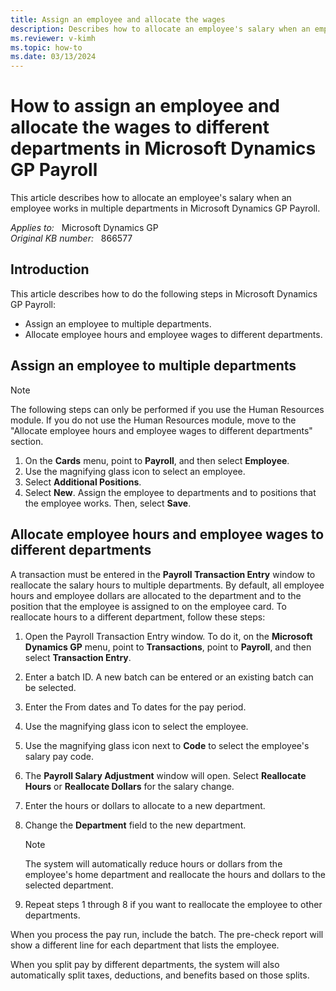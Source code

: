 ```yaml
---
title: Assign an employee and allocate the wages
description: Describes how to allocate an employee's salary when an employee works in multiple departments in Microsoft Dynamics GP Payroll.
ms.reviewer: v-kimh
ms.topic: how-to
ms.date: 03/13/2024
---
```

# How to assign an employee and allocate the wages to different departments in Microsoft Dynamics GP Payroll

This article describes how to allocate an employee's salary when an employee works in multiple departments in Microsoft Dynamics GP Payroll.

_Applies to:_ &nbsp; Microsoft Dynamics GP  
_Original KB number:_ &nbsp; 866577

## Introduction

This article describes how to do the following steps in Microsoft Dynamics GP Payroll:

- Assign an employee to multiple departments.
- Allocate employee hours and employee wages to different departments.

## Assign an employee to multiple departments

> [!NOTE]
> The following steps can only be performed if you use the Human Resources module. If you do not use the Human Resources module, move to the "Allocate employee hours and employee wages to different departments" section.

1. On the **Cards** menu, point to **Payroll**, and then select **Employee**.
2. Use the magnifying glass icon to select an employee.
3. Select **Additional Positions**.
4. Select **New**. Assign the employee to departments and to positions that the employee works. Then, select **Save**.

## Allocate employee hours and employee wages to different departments

A transaction must be entered in the **Payroll Transaction Entry** window to reallocate the salary hours to multiple departments. By default, all employee hours and employee dollars are allocated to the department and to the position that the employee is assigned to on the employee card. To reallocate hours to a different department, follow these steps:

1. Open the Payroll Transaction Entry window. To do it, on the **Microsoft Dynamics GP** menu, point to **Transactions**, point to **Payroll**, and then select **Transaction Entry**.
2. Enter a batch ID. A new batch can be entered or an existing batch can be selected.
3. Enter the From dates and To dates for the pay period.
4. Use the magnifying glass icon to select the employee.
5. Use the magnifying glass icon next to **Code** to select the employee's salary pay code.
6. The **Payroll Salary Adjustment** window will open. Select **Reallocate Hours** or **Reallocate Dollars** for the salary change.
7. Enter the hours or dollars to allocate to a new department.
8. Change the **Department** field to the new department.

    > [!NOTE]
    > The system will automatically reduce hours or dollars from the employee's home department and reallocate the hours and dollars to the selected department.
9. Repeat steps 1 through 8 if you want to reallocate the employee to other departments.

When you process the pay run, include the batch. The pre-check report will show a different line for each department that lists the employee.

When you split pay by different departments, the system will also automatically split taxes, deductions, and benefits based on those splits.
